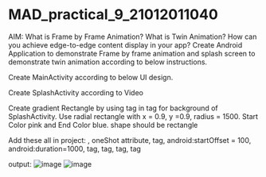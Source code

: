 # MAD_practical_9_21012011040
AIM: What is Frame by Frame Animation? What is Twin Animation? How can you achieve edge-to-edge content display in your app?  Create Android Application to demonstrate Frame by frame animation and splash screen to demonstrate twin animation according to below instructions.

Create MainActivity according to below UI design.

Create SplashActivity according to Video

Create gradient Rectangle by using <gradient> tag in <shape> tag for background of SplashActivity. Use radial rectangle with x = 0.9, y =0.9, radius = 1500. Start Color pink and End Color blue. shape should be rectangle

Add these all in project: <animation-list>, oneShot attribute, <set> tag, android:startOffset = 100, android:duration=1000, <scale> tag, <translate> tag, <rotate> tag, <alpha> tag

output:
![image](https://github.com/kotadiyaharshal/MAD_practical_9_21012011040/assets/139727882/86c6b73f-455e-4e1c-8e23-0e3e19481fea)
![image](https://github.com/kotadiyaharshal/MAD_practical_9_21012011040/assets/139727882/5acd79e6-511f-4f41-b1ca-fcc2216f0434)

